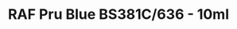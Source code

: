 ---
layout: product
title: "RAF Pru Blue BS381C/636 - 10ml"
price: "330" 
desc: "Acrylic Laquer 10mL"
img_path: "/assets/img/RC297.webp"
brand: "AK "
available: true
special_offer: false
new: false
soon: false
cat: "020000"
subcat: "020200"
subsubcat: "020201"
sifra: "RC297"
popular: false
spec: true
---